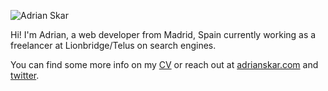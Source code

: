 ![Adrian Skar](https://adrianskar.com/logos/adskar-negro.svg)

Hi! I'm Adrian, a web developer from Madrid, Spain currently working as a freelancer at Lionbridge/Telus on search engines.

You can find some more info on my [CV](https://github.com/AdrianSkar/cv) or reach out at [adrianskar.com](https://dev.adrianskar.com) and [twitter](https://twitter.com/AdrianSkar).
